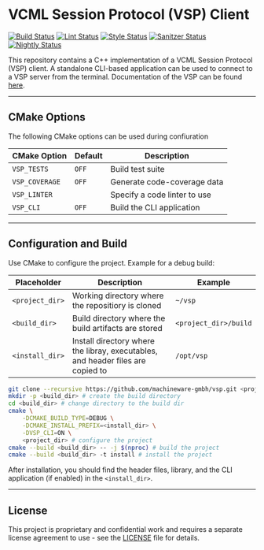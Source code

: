 # VCML Session Protocol (VSP) Client

[![Build Status](https://github.com/machineware-gmbh/vsp/actions/workflows/cmake.yml/badge.svg?branch=main)](https://github.com/machineware-gmbh/vsp/actions/workflows/cmake.yml)
[![Lint Status](https://github.com/machineware-gmbh/vsp/actions/workflows/lint.yml/badge.svg?branch=main)](https://github.com/machineware-gmbh/vsp/actions/workflows/lint.yml)
[![Style Status](https://github.com/machineware-gmbh/vsp/actions/workflows/style.yml/badge.svg?branch=main)](https://github.com/machineware-gmbh/vsp/actions/workflows/style.yml)
[![Sanitzer Status](https://github.com/machineware-gmbh/vsp/actions/workflows/asan.yml/badge.svg?branch=main)](https://github.com/machineware-gmbh/vsp/actions/workflows/asan.yml)
[![Nightly Status](https://github.com/machineware-gmbh/vsp/actions/workflows/nightly.yml/badge.svg?branch=main)](https://github.com/machineware-gmbh/vsp/actions/workflows/nightly.yml)

This repository contains a C++ implementation of a VCML Session Protocol (VSP) client.
A standalone CLI-based application can be used to connect to a VSP server from the terminal.
Documentation of the VSP can be found [here](https://github.com/machineware-gmbh/vcml/blob/main/doc/session.md).

----

## CMake Options

The following CMake options can be used during confiuration

| CMake Option    | Default | Description                  |
|-----------------|---------|------------------------------|
| `VSP_TESTS`     | `OFF`   | Build test suite             |
| `VSP_COVERAGE`  | `OFF`   | Generate code-coverage data  |
| `VSP_LINTER`    |         | Specify a code linter to use |
| `VSP_CLI`       | `OFF`   | Build the CLI application    |

----

## Configuration and Build

Use CMake to configure the project.
Example for a debug build:

| Placeholder     | Description                                                                     | Example               |
|-----------------|---------------------------------------------------------------------------------|-----------------------|
| `<project_dir>` | Working directory where the repositiory is cloned                               | `~/vsp`               |
| `<build_dir>`   | Build directory where the build artifacts are stored                            | `<project_dir>/build` |
| `<install_dir>` | Install directory where the libray, executables, and header files are copied to | `/opt/vsp`            |

```bash
git clone --recursive https://github.com/machineware-gmbh/vsp.git <project_dir> # clone the repository and its submodules
mkdir -p <build_dir> # create the build directory
cd <build_dir> # change directory to the build dir
cmake \
    -DCMAKE_BUILD_TYPE=DEBUG \
    -DCMAKE_INSTALL_PREFIX=<install_dir> \
    -DVSP_CLI=ON \
    <project_dir> # configure the project
cmake --build <build_dir> -- -j $(nproc) # build the project
cmake --build <build_dir> -t install # install the project
```

After installation, you should find the header files, library, and the CLI application (if enabled) in the `<install_dir>`.

----

## License

This project is proprietary and confidential work and requires a separate
license agreement to use - see the [LICENSE](LICENSE) file for details.
